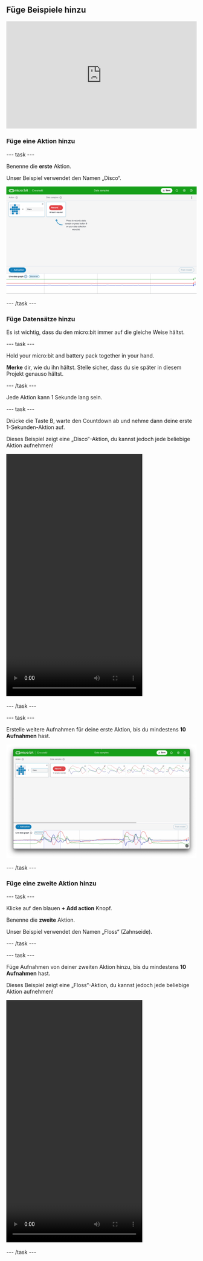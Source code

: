 ## Füge Beispiele hinzu

<html>
  <div style="position: relative; overflow: hidden; padding-top: 56.25%;">
    <iframe style="position: absolute; top: 0; left: 0; right: 0; width: 100%; height: 100%; border: none;" src="https://www.youtube.com/embed/wCOEoAI2X28?rel=0&cc_load_policy=1" allowfullscreen allow="accelerometer; autoplay; clipboard-write; encrypted-media; gyroscope; picture-in-picture; web-share"></iframe>
  </div>
</html>

### Füge eine Aktion hinzu

\--- task ---

Benenne die **erste** Aktion.

Unser Beispiel verwendet den Namen „Disco“.

![Screenshot, der den Namen einer Aktion zeigt](images/action.png)

\--- /task ---

### Füge Datensätze hinzu

Es ist wichtig, dass du den micro:bit immer auf die gleiche Weise hältst.

\--- task ---

Hold your micro:bit and battery pack together in your hand.

**Merke** dir, wie du ihn hältst. Stelle sicher, dass du sie später in diesem Projekt genauso hältst.

\--- /task ---

Jede Aktion kann 1 Sekunde lang sein.

\--- task ---

Drücke die Taste B, warte den Countdown ab und nehme dann deine erste 1-Sekunden-Aktion auf.

Dieses Beispiel zeigt eine „Disco“-Aktion, du kannst jedoch jede beliebige Aktion aufnehmen!

<video width="360" height="640" controls>
  <source src="images/disco.mp4" type="video/mp4" alt="A video of young person recording samples of a dance move">Dein Browser unterstützt dieses Video-Element nicht.</video>

\--- /task ---

\--- task ---

Erstelle weitere Aufnahmen für deine erste Aktion, bis du mindestens **10 Aufnahmen** hast.

![Screenshot mit 10 Aufnahmen einer Aktion](images/disco10.png)

\--- /task ---

### Füge eine zweite Aktion hinzu

\--- task ---

Klicke auf den blauen **+ Add action** Knopf.

Benenne die **zweite** Aktion.

Unser Beispiel verwendet den Namen „Floss“ (Zahnseide).

\--- /task ---

\--- task ---

Füge Aufnahmen von deiner zweiten Aktion hinzu, bis du mindestens **10 Aufnahmen** hast.

Dieses Beispiel zeigt eine „Floss“-Aktion, du kannst jedoch jede beliebige Aktion aufnehmen!

<video width="360" height="640" controls>
  <source src="images/floss.mp4" type="video/mp4" alt="A video of young person recording samples of a dance move">Dein Browser unterstützt dieses Video-Element nicht.</video>

\--- /task ---
